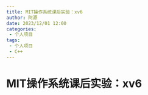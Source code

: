 ```yaml
---
title: MIT操作系统课后实验：xv6
author: 阿源
date: 2023/12/01 12:00
categories:
 - 个人项目
tags:
 - 个人项目
 - C++
---
```

# MIT操作系统课后实验：xv6

